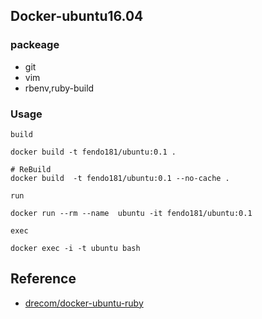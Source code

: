 ## Docker-ubuntu16.04

### packeage

- git
- vim
- rbenv,ruby-build

### Usage

`build`

```
docker build -t fendo181/ubuntu:0.1 .

# ReBuild
docker build  -t fendo181/ubuntu:0.1 --no-cache .
```

`run`

```
docker run --rm --name  ubuntu -it fendo181/ubuntu:0.1
```

`exec`

```
docker exec -i -t ubuntu bash
```

## Reference

- [drecom/docker-ubuntu-ruby](https://github.com/drecom/docker-ubuntu-ruby)
